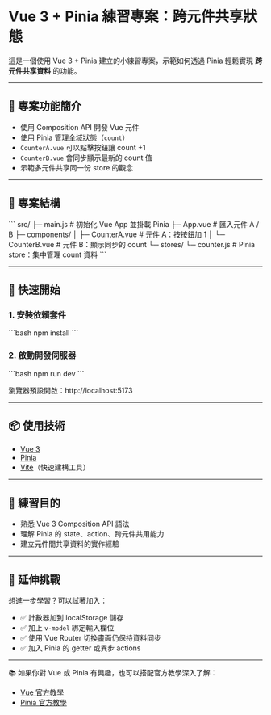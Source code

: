 # Vue 3 + Pinia 練習專案：跨元件共享狀態

這是一個使用 Vue 3 + Pinia 建立的小練習專案，示範如何透過 Pinia 輕鬆實現 **跨元件共享資料** 的功能。

---

## 🔧 專案功能簡介

- 使用 Composition API 開發 Vue 元件
- 使用 Pinia 管理全域狀態（`count`）
- `CounterA.vue` 可以點擊按鈕讓 count +1
- `CounterB.vue` 會同步顯示最新的 count 值
- 示範多元件共享同一份 store 的觀念

---

## 📁 專案結構

\`\`\`
src/
├─ main.js                 # 初始化 Vue App 並掛載 Pinia
├─ App.vue                # 匯入元件 A / B
├─ components/
│   ├─ CounterA.vue        # 元件 A：按按鈕加 1
│   └─ CounterB.vue        # 元件 B：顯示同步的 count
└─ stores/
    └─ counter.js          # Pinia store：集中管理 count 資料
\`\`\`

---

## 🚀 快速開始

### 1. 安裝依賴套件

\`\`\`bash
npm install
\`\`\`

### 2. 啟動開發伺服器

\`\`\`bash
npm run dev
\`\`\`

瀏覽器預設開啟：http://localhost:5173

---

## 📦 使用技術

- [Vue 3](https://vuejs.org/)
- [Pinia](https://pinia.vuejs.org/)
- [Vite](https://vitejs.dev/)（快速建構工具）

---

## 🎯 練習目的

- 熟悉 Vue 3 Composition API 語法
- 理解 Pinia 的 state、action、跨元件共用能力
- 建立元件間共享資料的實作經驗

---

## 🧠 延伸挑戰

想進一步學習？可以試著加入：

- ✅ 計數器加到 localStorage 儲存
- ✅ 加上 `v-model` 綁定輸入欄位
- ✅ 使用 Vue Router 切換畫面仍保持資料同步
- ✅ 加入 Pinia 的 getter 或異步 actions

---

📚 如果你對 Vue 或 Pinia 有興趣，也可以搭配官方教學深入了解：

- [Vue 官方教學](https://vuejs.org/guide/introduction.html)
- [Pinia 官方教學](https://pinia.vuejs.org/introduction.html)
